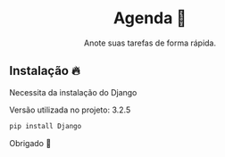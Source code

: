 <h1 align="center" >Agenda &#128210</h1>
<p align="center" >Anote suas tarefas de forma rápida.</p>

<h2>Instalação &#128293</h2>

<p>Necessita da instalação do Django</p>
<p>Versão utilizada no projeto: 3.2.5</p>

```sh
pip install Django
```

<p>Obrigado &#128154</p>